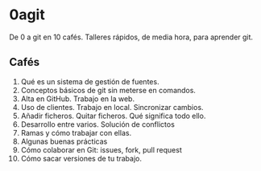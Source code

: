 0agit
=====

De 0 a git en 10 cafés. Talleres rápidos, de media hora, para aprender git.

Cafés
----

1. Qué es un sistema de gestión de fuentes.
2. Conceptos básicos de git sin meterse en comandos.
3. Alta en GitHub. Trabajo en la web.
4. Uso de clientes. Trabajo en local. Sincronizar cambios.
5. Añadir ficheros. Quitar ficheros. Qué significa todo ello.
6. Desarrollo entre varios. Solución de conflictos
7. Ramas y cómo trabajar con ellas.
8. Algunas buenas prácticas 
9. Cómo colaborar en Git: issues, fork, pull request
10. Cómo sacar versiones de tu trabajo. 
